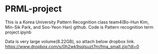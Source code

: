 # PRML-project

This is a Korea University Pattern Recognition class team4(Bo-Hun Kim, Min-Sik Park, and Soo-Yeon Han) github. 
Code is Pattern recognition term project.ipynb

Data is very large volume(8.22GB), so attach below dropbox link.
https://www.dropbox.com/s/0h2wk9sqlsuzt7m/fma_small.zip?dl=0

